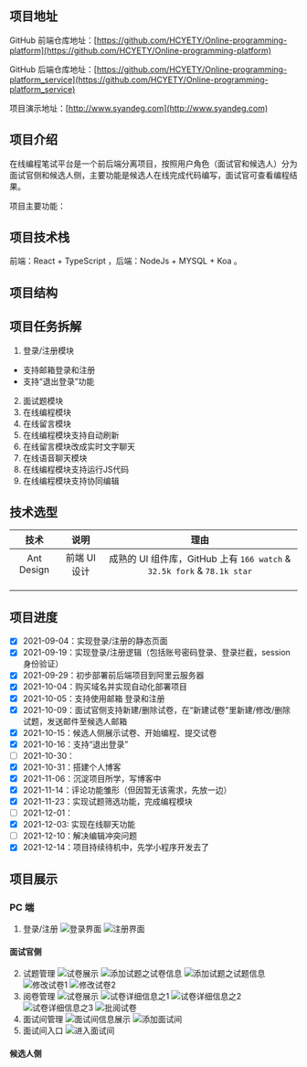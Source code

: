 ## 项目地址
GitHub 前端仓库地址：[https://github.com/HCYETY/Online-programming-platform](https://github.com/HCYETY/Online-programming-platform)

GitHub 后端仓库地址：[https://github.com/HCYETY/Online-programming-platform_service](https://github.com/HCYETY/Online-programming-platform_service)

项目演示地址：[http://www.syandeg.com](http://www.syandeg.com)
## 项目介绍
在线编程笔试平台是一个前后端分离项目，按照用户角色（面试官和候选人）分为面试官侧和候选人侧，主要功能是候选人在线完成代码编写，面试官可查看编程结果。

项目主要功能：

## 项目技术栈
前端：React + TypeScript ，后端：NodeJs + MYSQL + Koa 。
## 项目结构
## 项目任务拆解
1. 登录/注册模块
- 支持邮箱登录和注册
- 支持“退出登录”功能
2. 面试题模块
3. 在线编程模块
4. 在线留言模块
5. 在线编程模块支持自动刷新
6. 在线留言模块改成实时文字聊天
7. 在线语音聊天模块
8. 在线编程模块支持运行JS代码
9.  在线编程模块支持协同编辑
## 技术选型
|技术|说明|理由|
|:--:|:--:|:--:|
|Ant Design|前端 UI 设计|成熟的 UI 组件库，GitHub 上有 `166 watch` & `32.5k fork` & `78.1k star`|
||||
||||
||||
## 项目进度
- [x] 2021-09-04：实现登录/注册的静态页面
- [x] 2021-09-19：实现登录/注册逻辑（包括账号密码登录、登录拦截，session 身份验证）
- [x] 2021-09-29：初步部署前后端项目到阿里云服务器
- [x] 2021-10-04：购买域名并实现自动化部署项目
- [x] 2021-10-05：支持使用邮箱 登录和注册
- [x] 2021-10-09：面试官侧支持新建/删除试卷，在“新建试卷”里新建/修改/删除试题，发送邮件至候选人邮箱
- [x] 2021-10-15：候选人侧展示试卷、开始编程、提交试卷
- [x] 2021-10-16：支持“退出登录”
- [ ] 2021-10-30：
- [x] 2021-10-31：搭建个人博客
- [x] 2021-11-06：沉淀项目所学，写博客中
- [x] 2021-11-14：评论功能雏形（但因暂无该需求，先放一边）
- [x] 2021-11-23：实现试题筛选功能，完成编程模块 
- [ ] 2021-12-01：
- [x] 2021-12-03: 实现在线聊天功能
- [ ] 2021-12-10：解决编辑冲突问题
- [x] 2021-12-14：项目持续待机中，先学小程序开发去了
## 项目展示
### PC 端
1. 登录/注册
![登录界面](https://z3.ax1x.com/2021/11/02/IkyIBQ.png)
![注册界面](https://z3.ax1x.com/2021/11/02/Ik63gf.png)
#### 面试官侧
2. 试题管理
![试卷展示](https://s4.ax1x.com/2022/02/18/H7OIxS.png)
![添加试题之试卷信息](https://s4.ax1x.com/2022/02/18/H7X6zT.png)
![添加试题之试题信息](https://s4.ax1x.com/2022/02/18/H7Xhw9.png)
![修改试卷1](https://s4.ax1x.com/2022/02/18/H7XLOe.png)
![修改试卷2](https://s4.ax1x.com/2022/02/18/H7jekn.png)
3. 阅卷管理
![试卷展示](https://s4.ax1x.com/2022/02/18/H7jMlT.png)
![试卷详细信息之1](https://s4.ax1x.com/2022/02/18/H7jYkR.png)
![试卷详细信息之2](https://s4.ax1x.com/2022/02/18/H7j0XD.png)
![试卷详细信息之3](https://s4.ax1x.com/2022/02/18/H7js7d.png)
![批阅试卷](https://s4.ax1x.com/2022/02/18/H7jR9P.png)
4. 面试间管理
![面试间信息展示](https://s4.ax1x.com/2022/02/18/H7jfc8.png)
![添加面试间](https://s4.ax1x.com/2022/02/18/H7jbhq.png)
5. 面试间入口
![进入面试间](https://s4.ax1x.com/2022/02/18/H7jO3V.png)
#### 候选人侧